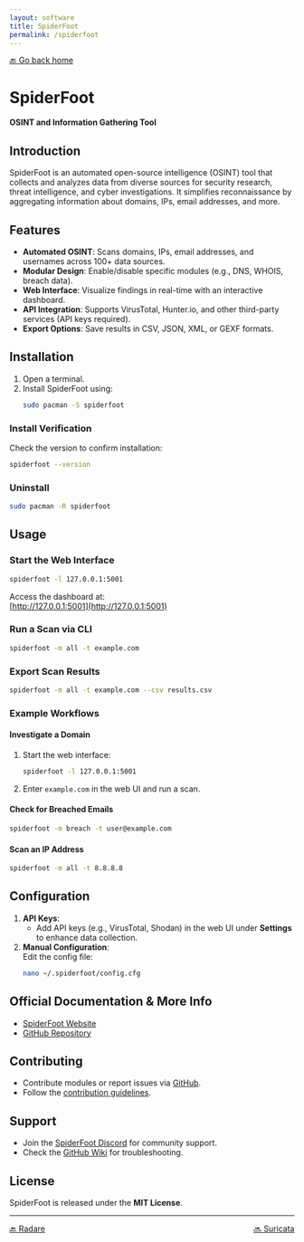 ```yaml
---
layout: software
title: SpiderFoot
permalink: /spiderfoot
---
```


[🔙 Go back home](/owlArchRepo/)

# SpiderFoot  
**OSINT and Information Gathering Tool**

## Introduction  
SpiderFoot is an automated open-source intelligence (OSINT) tool that collects and analyzes data from diverse sources for security research, threat intelligence, and cyber investigations. It simplifies reconnaissance by aggregating information about domains, IPs, email addresses, and more.

## Features  
- **Automated OSINT**: Scans domains, IPs, email addresses, and usernames across 100+ data sources.  
- **Modular Design**: Enable/disable specific modules (e.g., DNS, WHOIS, breach data).  
- **Web Interface**: Visualize findings in real-time with an interactive dashboard.  
- **API Integration**: Supports VirusTotal, Hunter.io, and other third-party services (API keys required).  
- **Export Options**: Save results in CSV, JSON, XML, or GEXF formats.  

## Installation  

1. Open a terminal.  
2. Install SpiderFoot using:  
   ```sh  
   sudo pacman -S spiderfoot  
   ```  

### Install Verification  
Check the version to confirm installation:  
```sh  
spiderfoot --version  
```  

### Uninstall  
```sh  
sudo pacman -R spiderfoot  
```  

## Usage  

### Start the Web Interface  
```sh  
spiderfoot -l 127.0.0.1:5001  
```  
Access the dashboard at:  
[http://127.0.0.1:5001](http://127.0.0.1:5001)  

### Run a Scan via CLI  
```sh  
spiderfoot -m all -t example.com  
```  

### Export Scan Results  
```sh  
spiderfoot -m all -t example.com --csv results.csv  
```  

### Example Workflows  

#### Investigate a Domain  
1. Start the web interface:  
   ```sh  
   spiderfoot -l 127.0.0.1:5001  
   ```  
2. Enter `example.com` in the web UI and run a scan.  

#### Check for Breached Emails  
```sh  
spiderfoot -m breach -t user@example.com  
```  

#### Scan an IP Address  
```sh  
spiderfoot -m all -t 8.8.8.8  
```  

## Configuration  
1. **API Keys**:  
   - Add API keys (e.g., VirusTotal, Shodan) in the web UI under **Settings** to enhance data collection.  
2. **Manual Configuration**:  
   Edit the config file:  
   ```sh  
   nano ~/.spiderfoot/config.cfg  
   ```  

## Official Documentation & More Info  
- [SpiderFoot Website](https://www.spiderfoot.net/)  
- [GitHub Repository](https://github.com/smicallef/spiderfoot)  

## Contributing  
- Contribute modules or report issues via [GitHub](https://github.com/smicallef/spiderfoot).  
- Follow the [contribution guidelines](https://github.com/smicallef/spiderfoot/blob/master/CONTRIBUTING.md).  

## Support  
- Join the [SpiderFoot Discord](https://discord.gg/spiderfoot) for community support.  
- Check the [GitHub Wiki](https://github.com/smicallef/spiderfoot/wiki) for troubleshooting.  

## License  
SpiderFoot is released under the **MIT License**.  

---

<div style="display: flex; justify-content: space-between;">
  <a href="radare">🔙 Radare</a>
  <a href="suricata">🔜 Suricata</a>
</div>